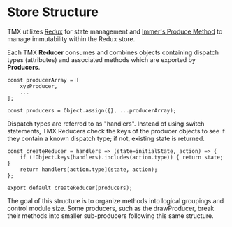 # Store Structure

TMX utilizes [Redux](https://redux.js.org/) for state management and [Immer's Produce Method](https://immerjs.github.io/immer/docs/produce) to manage immutability within the Redux store.

Each TMX **Reducer** consumes and combines objects containing dispatch types (attributes) and associated methods which are exported by **Producers**.

    const producerArray = [
        xyzProducer,
        ...
    ];

    const producers = Object.assign({}, ...producerArray);

Dispatch types are referred to as "handlers". Instead of using switch statements, TMX Reducers check the keys of the producer objects to see if they contain a known dispatch type; if not, existing state is returned.

    const createReducer = handlers => (state=initialState, action) => {
        if (!Object.keys(handlers).includes(action.type)) { return state; }
        return handlers[action.type](state, action);
    };

    export default createReducer(producers);

The goal of this structure is to organize methods into logical groupings and control module size. Some producers, such as the drawProducer, break their methods into smaller sub-producers following this same structure.
